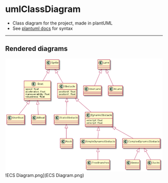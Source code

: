 # umlClassDiagram
* Class diagram for the project, made in plantUML
* See [plantuml docs](https://plantuml.com/class-diagram) for syntax
---------------
## Rendered diagrams
![main.png](main.png)
!ECS Diagram.png](ECS Diagram.png)
